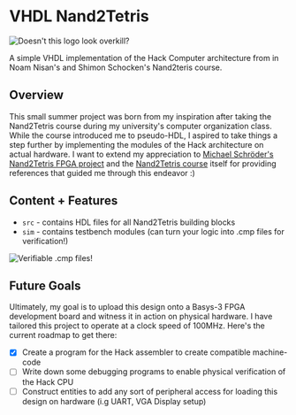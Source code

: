 # VHDL Nand2Tetris
![Doesn't this logo look overkill?](https://github.com/takizala/VHDLNand2Tetris/blob/main/logo.png?raw=true)

A simple VHDL implementation of the Hack Computer architecture from in Noam Nisan's and Shimon Schocken's Nand2teris course.

## Overview
This small summer project was born from my inspiration after taking the Nand2Tetris course during my university's computer organization class. While the course introduced me to pseudo-HDL, I aspired to take things a step further by implementing the modules of the Hack architecture on actual hardware. I want to extend my appreciation to [Michael Schröder's Nand2Tetris FPGA project](https://gitlab.com/x653/nand2tetris-fpga "nand2tetris-fpga") and the [Nand2Tetris course](https://www.nand2tetris.org/ "Nand2Tetris") itself for providing references that guided me through this endeavor :)

## Content + Features
* `src` - contains HDL files for all Nand2Tetris building blocks
* `sim` - contains testbench modules (can turn your logic into .cmp files for verification!)

![Verifiable .cmp files!](https://github.com/takizala/VHDLNand2Tetris/blob/main/Cmp.png?raw=true)

## Future Goals 
Ultimately, my goal is to upload this design onto a Basys-3 FPGA development board and witness it in action on physical hardware. I have tailored this project to operate at a clock speed of 100MHz. Here's the current roadmap to get there:
- [x] Create a program for the Hack assembler to create compatible machine-code
- [ ] Write down some debugging programs to enable physical verification of the Hack CPU
- [ ] Construct entities to add any sort of peripheral access for loading this design on hardware (i.g UART, VGA Display setup)

